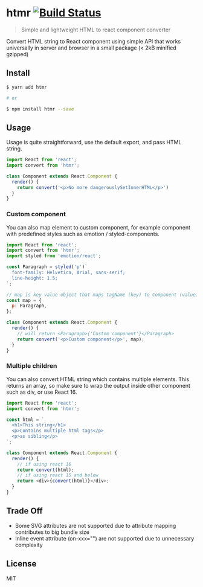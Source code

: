 # htmr [![Build Status](https://travis-ci.org/pveyes/htmr.svg?branch=master)](https://travis-ci.org/pveyes/htmr)

> Simple and lightweight HTML to react component converter

Convert HTML string to React component using simple API that works universally in
server and browser in a small package (< 2kB minified gzipped)

## Install

```sh
$ yarn add htmr

# or

$ npm install htmr --save
```

## Usage

Usage is quite straightforward, use the default export, and pass HTML string.

```js
import React from 'react';
import convert from 'htmr';

class Component extends React.Component {
  render() {
    return convert('<p>No more dangerouslySetInnerHTML</p>')
  }
}
```

### Custom component

You can also map element to custom component, for example component with predefined
styles such as emotion / styled-components.

```js
import React from 'react';
import convert from 'htmr';
import styled from 'emotion/react';

const Paragraph = styled('p')`
  font-family: Helvetica, Arial, sans-serif;
  line-height: 1.5;
`;

// map is key value object that maps tagName (key) to Component (value)
const map = {
  p: Paragraph,
};

class Component extends React.Component {
  render() {
    // will return <Paragraph>{'Custom component'}</Paragraph>
    return convert('<p>Custom component</p>', map);
  }
}
```

### Multiple children

You can also convert HTML string which contains multiple elements. This returns
an array, so make sure to wrap the output inside other component such as div,
or use React 16.

```js
import React from 'react';
import convert from 'htmr';

const html = `
  <h1>This string</h1>
  <p>Contains multiple html tags</p>
  <p>as sibling</p>
`;

class Component extends React.Component {
  render() {
    // if using react 16
    return convert(html);
    // if using react 15 and below
    return <div>{convert(html)}</div>;
  }
}
```

## Trade Off
 - Some SVG attributes are not supported due to attribute mapping contributes to big bundle size
 - Inline event attribute (on-xxx="") are not supported due to unnecessary complexity

## License

MIT
